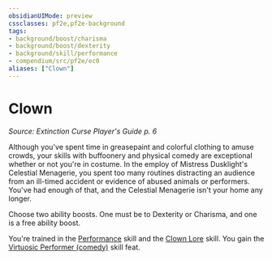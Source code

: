```yaml
---
obsidianUIMode: preview
cssclasses: pf2e,pf2e-background
tags:
- background/boost/charisma
- background/boost/dexterity
- background/skill/performance
- compendium/src/pf2e/ec0
aliases: ["Clown"]
---
```

# Clown
*Source: Extinction Curse Player's Guide p. 6*  

Although you've spent time in greasepaint and colorful clothing to amuse crowds, your skills with buffoonery and physical comedy are exceptional whether or not you're in costume. In the employ of Mistress Dusklight's Celestial Menagerie, you spent too many routines distracting an audience from an ill-timed accident or evidence of abused animals or performers. You've had enough of that, and the Celestial Menagerie isn't your home any longer.

Choose two ability boosts. One must be to Dexterity or Charisma, and one is a free ability boost.

You're trained in the [Performance](compendium/skills.md#Performance) skill and the [Clown Lore](compendium/skills.md#Lore) skill. You gain the [Virtuosic Performer (comedy)](compendium/feats/virtuosic-performer.md) skill feat.